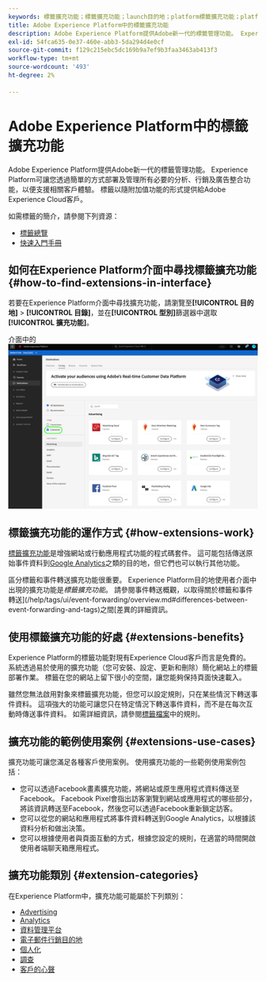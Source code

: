 ```yaml
---
keywords: 標籤擴充功能；標籤擴充功能；launch目的地；platform標籤擴充功能；platform標籤擴充功能；platform launch目的地
title: Adobe Experience Platform中的標籤擴充功能
description: Adobe Experience Platform提供Adobe新一代的標籤管理功能。 Experience Platform可讓您透過簡單的方式部署及管理所有必要的分析、行銷及廣告整合功能，以便支援相關客戶體驗。
exl-id: 54fca635-0e37-460e-abb3-5da294d4e0cf
source-git-commit: f129c215ebc5dc169b9a7ef9b3faa3463ab413f3
workflow-type: tm+mt
source-wordcount: '493'
ht-degree: 2%

---
```


# Adobe Experience Platform中的標籤擴充功能

Adobe Experience Platform提供Adobe新一代的標籤管理功能。 Experience Platform可讓您透過簡單的方式部署及管理所有必要的分析、行銷及廣告整合功能，以便支援相關客戶體驗。 標籤以隨附加值功能的形式提供給Adobe Experience Cloud客戶。

如需標籤的簡介，請參閱下列資源：

- [標籤總覽](../../../tags/home.md)
- [快速入門手冊](../../../tags/quick-start/quick-start.md)

## 如何在Experience Platform介面中尋找標籤擴充功能 {#how-to-find-extensions-in-interface}

若要在Experience Platform介面中尋找擴充功能，請瀏覽至&#x200B;**[!UICONTROL 目的地]** > **[!UICONTROL 目錄]**，並在&#x200B;**[!UICONTROL 型別]**&#x200B;篩選器中選取&#x200B;**[!UICONTROL 擴充功能]**。

介面中的![擴充功能篩選器](../../assets/catalog/launch-extensions/filter.png)

## 標籤擴充功能的運作方式 {#how-extensions-work}

[標籤擴充功能](../../../tags/home.md#extensions)是增強網站或行動應用程式功能的程式碼套件。 這可能包括傳送原始事件資料到[Google Analytics](/help/destinations/catalog/analytics/google-universal-analytics.md)之類的目的地，但它們也可以執行其他功能。

區分標籤和事件轉送擴充功能很重要。 Experience Platform目的地使用者介面中出現的擴充功能是&#x200B;*標籤擴充功能*。 請參閱事件轉送概觀，以取得關於標籤和事件轉送](/help/tags/ui/event-forwarding/overview.md#differences-between-event-forwarding-and-tags)之間[差異的詳細資訊。



<!--

Extensions forward raw event data to several types of destinations. Think of extensions as an **Event Forwarding** type of destination. This is a simpler type of integration with destination platforms, which only forwards raw event data. Examples of those are the [Gainsight personalization extension](../personalization/gainsight.md) or the [Confirmit Voice of the Customer extension](../voice/confirmit-digital-feedback.md).

**Profile/Segment Export** destinations in Adobe Experience Platform capture event data, combine it with other data sources, apply segmentation, and export audiences and qualified profiles to destinations. Examples of those are the [Amazon S3 cloud storage destination](../cloud-storage/amazon-s3.md) or the [Google Display & Video 360 advertising destination](../advertising/google-dv360.md).

![Tag extensions compared to other destinations](../../assets/common/launch-and-other-destinations.png)

-->

## 使用標籤擴充功能的好處 {#extensions-benefits}

Experience Platform的標籤功能對現有Experience Cloud客戶而言是免費的。 系統透過易於使用的擴充功能（您可安裝、設定、更新和刪除）簡化網站上的標籤部署作業。 標籤在您的網站上留下很小的空間，讓您能夠保持頁面快速載入。

雖然您無法啟用對象來標籤擴充功能，但您可以設定規則，只在某些情況下轉送事件資料。 這項強大的功能可讓您只在特定情況下轉送事件資料，而不是在每次互動時傳送事件資料。 如需詳細資訊，請參閱[標籤檔案](../../../tags/ui/managing-resources/rules.md)中的規則。

## 擴充功能的範例使用案例 {#extensions-use-cases}

擴充功能可讓您滿足各種客戶使用案例。 使用擴充功能的一些範例使用案例包括：

- 您可以透過Facebook畫素擴充功能，將網站或原生應用程式資料傳送至Facebook。 Facebook Pixel會指出訪客瀏覽到網站或應用程式的哪些部分，將該資訊轉送至Facebook，然後您可以透過Facebook重新鎖定訪客。
- 您可以從您的網站和應用程式將事件資料轉送到Google Analytics，以根據該資料分析和做出決策。
- 您可以根據使用者與頁面互動的方式，根據您設定的規則，在適當的時間開啟使用者端聊天箱應用程式。

## 擴充功能類別 {#extension-categories}

在Experience Platform中，擴充功能可能屬於下列類別：

- [Advertising](../advertising/overview.md)
- [Analytics](../analytics/overview.md)
- [資料管理平台](../data-management/overview.md)
- [電子郵件行銷目的地](../email-marketing/overview.md)
- [個人化](../personalization/overview.md)
- [調查](../survey/overview.md)
- [客戶的心聲](../voice/overview.md)
